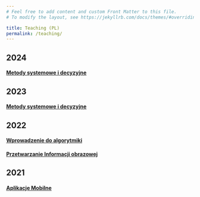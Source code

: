 ```yaml
---
# Feel free to add content and custom Front Matter to this file.
# To modify the layout, see https://jekyllrb.com/docs/themes/#overriding-theme-defaults

title: Teaching (PL)
permalink: /teaching/
---
```


## 2024
#### [Metody systemowe i decyzyjne](courses/2024/msid.md)


## 2023
#### [Metody systemowe i decyzyjne](courses/2023/msid.md)

## 2022
#### [Wprowadzenie do algorytmiki](courses/2022/wda.md)
#### [Przetwarzanie Informacji obrazowej](courses/2022/pio.md)

## 2021
#### [Aplikacje Mobilne](courses/2021/am.md)

